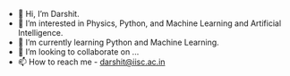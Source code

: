 - 👋 Hi, I’m Darshit.
- 👀 I’m interested in Physics, Python, and Machine Learning and Artificial Intelligence.
- 🌱 I’m currently learning Python and Machine Learning.
- 💞️ I’m looking to collaborate on ...
- 📫 How to reach me - darshit@iisc.ac.in

<!---
DarshitSolanki04 is a ✨ special ✨ repository because its `README.md` (this file) appears on your GitHub profile.
You can click the Preview link to take a look at your changes.
--->

